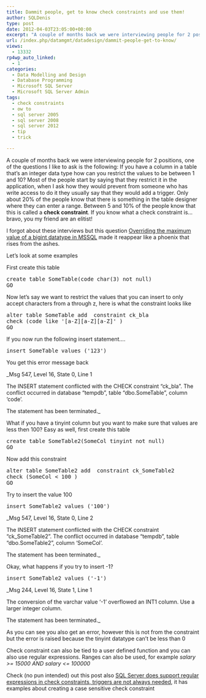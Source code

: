 ```yaml
---
title: Dammit people, get to know check constraints and use them!
author: SQLDenis
type: post
date: 2012-04-03T23:05:00+00:00
excerpt: "A couple of months back we were interviewing people for 2 positions, one of the questions I like to ask is the following: If you have a column in a table that's an integer data type how can you restrict the values to be between 1 and 10? Most of the peo&hellip;"
url: /index.php/datamgmt/datadesign/dammit-people-get-to-know/
views:
  - 13332
rp4wp_auto_linked:
  - 1
categories:
  - Data Modelling and Design
  - Database Programming
  - Microsoft SQL Server
  - Microsoft SQL Server Admin
tags:
  - check constraints
  - ow to
  - sql server 2005
  - sql server 2008
  - sql server 2012
  - tip
  - trick

---
```

A couple of months back we were interviewing people for 2 positions, one of the questions I like to ask is the following: If you have a column in a table that&#8217;s an integer data type how can you restrict the values to be between 1 and 10? Most of the people start by saying that they restrict it in the application, when I ask how they would prevent from someone who has write access to do it they usually say that they would add a trigger. Only about 20% of the people know that there is something in the table designer where they can enter a range. Between 5 and 10% of the people know that this is called a **check constraint**. If you know what a check constraint is&#8230;bravo, you my friend are an elitist!

I forgot about these interviews but this question [Overriding the maximum value of a bigint datatype in MSSQL][1] made it reappear like a phoenix that rises from the ashes.

Let&#8217;s look at some examples

First create this table

<pre>create table SomeTable(code char(3) not null)
GO</pre>

Now let&#8217;s say we want to restrict the values that you can insert to only accept characters from a through z, here is what the constraint looks like

<pre>alter table SomeTable add  constraint ck_bla
check (code like '[a-Z][a-Z][a-Z]' )
GO</pre>

If you now run the following insert statement&#8230;.

<pre>insert SomeTable values ('123')</pre>

You get this error message back

_Msg 547, Level 16, State 0, Line 1
  
The INSERT statement conflicted with the CHECK constraint &#8220;ck_bla&#8221;. The conflict occurred in database &#8220;tempdb&#8221;, table &#8220;dbo.SomeTable&#8221;, column &#8216;code&#8217;.
  
The statement has been terminated._

What if you have a tinyint column but you want to make sure that values are less then 100? Easy as well, first create this table

<pre>create table SomeTable2(SomeCol tinyint not null)
GO</pre>

Now add this constraint

<pre>alter table SomeTable2 add  constraint ck_SomeTable2
check (SomeCol < 100 )
GO</pre>

Try to insert the value 100

<pre>insert SomeTable2 values ('100')</pre>

_Msg 547, Level 16, State 0, Line 2
  
The INSERT statement conflicted with the CHECK constraint &#8220;ck_SomeTable2&#8221;. The conflict occurred in database &#8220;tempdb&#8221;, table &#8220;dbo.SomeTable2&#8221;, column &#8216;SomeCol&#8217;.
  
The statement has been terminated._

Okay, what happens if you try to insert -1?

<pre>insert SomeTable2 values ('-1')</pre>

_Msg 244, Level 16, State 1, Line 1
  
The conversion of the varchar value &#8216;-1&#8217; overflowed an INT1 column. Use a larger integer column.
  
The statement has been terminated._

As you can see you also get an error, however this is not from the constraint but the error is raised because the tinyint datatype can&#8217;t be less than 0

Check constraint can also be tied to a user defined function and you can also use regular expressions. Ranges can also be used, for example _salary >= 15000 AND salary <= 100000_

Check (no pun intended) out this post also [SQL Server does support regular expressions in check constraints, triggers are not always needed][2], it has examples about creating a case sensitive check constraint

 [1]: http://stackoverflow.com/questions/10002798/overriding-the-maximum-value-of-a-bigint-datatype-in-mssql
 [2]: /index.php/DataMgmt/DBProgramming/sql-server-does-support-regular-expressi